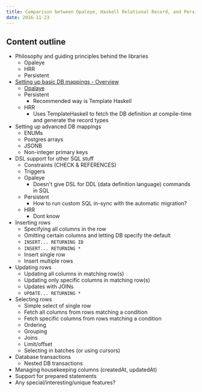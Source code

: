 ```yaml
---
title: Comparison between Opaleye, Haskell Relational Record, and Persistent
date: 2016-11-23
---
```


## Content outline

* Philosophy and guiding principles behind the libraries
    * Opaleye
    * HRR
    * Persistent
* [Setting up basic DB mappings - Overview](./db-mappings-overview.html)
    * [Opalaye](./db-mappings-opaleye.html)
    * Persistent
        * Recommended way is Template Haskell
    * HRR
        * Uses TemplateHaskell to fetch the DB definition at compile-time and generate the record types
* Setting up advanced DB mappings
    * ENUMs
    * Postgres arrays
    * JSONB
    * Non-integer primary keys
* DSL support for other SQL stuff
    * Constraints (CHECK & REFERENCES)
    * Triggers
    * Opaleye
        * Doesn't give DSL for DDL (data definition language) commands in SQL
    * Persistent
        * How to run custom SQL in-sync with the automatic migration?
    * HRR
        * Dont know
* Inserting rows
    * Specifying all columns in the row
    * Omitting certain columns and letting DB specify the default
    * `INSERT... RETURNING ID`
    * `INSERT... RETURNING *`
    * Insert single row
    * Insert multiple rows
* Updating rows
    * Updating all columns in matching row(s)
    * Updating only specific columns in matching row(s)
    * Updates with JOINs
    * `UPDATE... RETURNING *`
* Selecting rows
    * Simple select of single row
    * Fetch all columns from rows matching a condition
    * Fetch specific columns from rows matching a condition
    * Ordering
    * Grouping
    * Joins
    * Limit/offset
    * Selecting in batches (or using cursors)
* Database transactions
    * Nested DB transactions
* Managing housekeeping columns (createdAt, updatedAt)
* Support for prepared statements
* Any special/interesting/unique features?